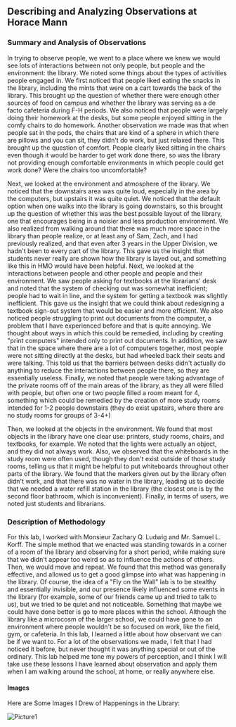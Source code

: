 ## Describing and Analyzing Observations at Horace Mann

### Summary and Analysis of Observations

  In trying to observe people, we went to a place where we knew we would see lots of interactions between not only people, but people and the environment: the library. We noted some things about the types of activities people engaged in. We first noticed that people liked eating the snacks in the library, including the mints that were on a cart towards the back of the library. This brought up the question of whether there were enough other sources of food on campus and whether the library was serving as a de facto cafeteria during F-H periods. We also noticed that people were largely doing their homework at the desks, but some people enjoyed sitting in the comfy chairs to do homework. Another observation we made was that when people sat in the pods, the chairs that are kind of a sphere in which there are pillows and you can sit, they didn't do work, but just relaxed there. This brought up the question of comfort. People clearly liked sitting in the chairs even though it would be harder to get work done there, so was the library not providing enough comfortable environments in which people could get work done? Were the chairs too uncomfortable?

  Next, we looked at the environment and atmosphere of the library. We noticed that the downstairs area was quite loud, especially in the area by the computers, but upstairs it was quite quiet. We noticed that the default option when one walks into the library is going downstairs, so this brought up the question of whether this was the best possible layout of the library, one that encourages being in a noisier and less production environment. We also realized from walking around that there was much more space in the library than people realize, or at least any of Sam, Zach, and I had previously realized, and that even after 3 years in the Upper Division, we hadn't been to every part of the library. This gave us the insight that students never really are shown how the library is layed out, and something like this in HMO would have been helpful. Next, we looked at the interactions between people and other people and people and their environment. We saw people asking for textbooks at the librarians' desk and noted that the system of checking out was somewhat inefficient; people had to wait in line, and the system for getting a textbook was slightly inefficient. This gave us the insight that we could think about redesigning a textbook sign-out system that would be easier and more efficient. We also noticed people struggling to print out documents from the computer, a problem that I have experienced before and that is quite annoying. We thought about ways in which this could be remedied, including by creating "print computers" intended only to print out documents. In addition, we saw that in the space where there are a lot of computers together, most people were not sitting directly at the desks, but had wheeled back their seats and were talking. This told us that the barriers between desks didn't actually do anything to reduce the interactions between people there, so they are essentially useless. Finally, we noted that people were taking advantage of the private rooms off of the main areas of the library, as they all were filled with people, but often one or two people filled a room meant for 4, something which could be remedied by the creation of more study rooms intended for 1-2 people downstairs (they do exist upstairs, where there are no study rooms for groups of 3-4+)
  
  Then, we looked at the objects in the environment. We found that most objects in the library have one clear use: printers, study rooms, chairs, and textbooks, for example. We noted that the lights were actually an object, and they did not always work. Also, we observed that the whiteboards in the study room were often used, though they don't exist outside of those study rooms, telling us that it might be helpful to put whiteboards throughout other parts of the library. We found that the markers given out by the library often didn't work, and that there was no water in the library, leading us to decide that we needed a water refill station in the library (the closest one is by the second floor bathroom, which is inconvenient). Finally, in terms of users, we noted just students and librarians. 


### Description of Methodology

  For this lab, I worked with Monsieur Zachary Q. Ludwig and Mr. Samuel L. Korff. The simple method that we enacted was standing towards in a corner of a room of the library and observing for a short period, while making sure that we didn't appear too weird so as to influence the actions of others. Then, we would move and repeat. We found that this method was generally effective, and allowed us to get a good glimpse into what was happening in the library. Of course, the idea of a "Fly on the Wall" lab is to be stealthy and essentially invisible, and our presence likely influenced some events in the library (for example, some of our friends came up and tried to talk to us), but we tried to be quiet and not noticeable. Something that maybe we could have done better is go to more places within the school. Although the library like a microcosm of the larger school, we could have gone to an environment where people wouldn't be so focused on work, like the field, gym, or cafeteria. In this lab, I learned a little about how observant we can be if we want to. For a lot of the observations we made, I felt that I had noticed it before, but never thought it was anything special or out of the ordinary. This lab helped me tone my powers of perception, and I think I will take use these lessons I have learned about observation and apply them when I am walking around the school, at home, or really anywhere else. 

#### Images

Here are Some Images I Drew of Happenings in the Library:

![Picture1](JacobSilverstein1.github.io/assets/img/IMG_2748)




